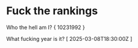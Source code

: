 # Fuck the rankings

Who the hell am I?
{ 10231992 }

What fucking year is it?
[ 2025-03-08T18:30:00Z ]
